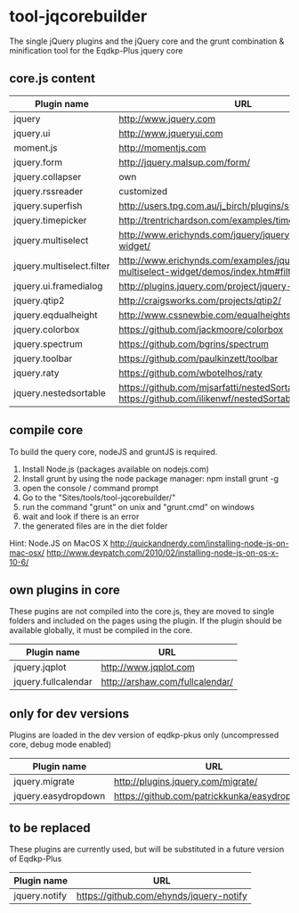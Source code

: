 tool-jqcorebuilder
==================
The single jQuery plugins and the jQuery core and the grunt combination & minification tool for the Eqdkp-Plus jquery core

core.js content
------------------
Plugin name  | URL
------------- | -------------
jquery  | http://www.jquery.com
jquery.ui  | http://www.jqueryui.com
moment.js  | http://momentjs.com
jquery.form	  | http://jquery.malsup.com/form/
jquery.collapser  | own
jquery.rssreader  | customized
jquery.superfish  | http://users.tpg.com.au/j_birch/plugins/superfish/
jquery.timepicker  | http://trentrichardson.com/examples/timepicker/
jquery.multiselect  | http://www.erichynds.com/jquery/jquery-ui-multiselect-widget/
jquery.multiselect.filter  | http://www.erichynds.com/examples/jquery-ui-multiselect-widget/demos/index.htm#filter
jquery.ui.framedialog  | http://plugins.jquery.com/project/jquery-framedialog
jquery.qtip2  | http://craigsworks.com/projects/qtip2/
jquery.eqdualheight  | http://www.cssnewbie.com/equalheights-jquery-plugin/
jquery.colorbox  | https://github.com/jackmoore/colorbox
jquery.spectrum  | https://github.com/bgrins/spectrum
jquery.toolbar  | https://github.com/paulkinzett/toolbar
jquery.raty  | https://github.com/wbotelhos/raty
jquery.nestedsortable  | https://github.com/mjsarfatti/nestedSortable/tree/2.0alpha, 	https://github.com/ilikenwf/nestedSortable

compile core
------------------
To build the query core, nodeJS and gruntJS is required. 
1. Install Node.js (packages available on nodejs.com)
2. Install grunt by using the node package manager: npm install grunt -g
3. open the console / command prompt
4. Go to the "Sites/tools/tool-jqcorebuilder/"
5. run the command "grunt" on unix and "grunt.cmd" on windows
6. wait and look if there is an error
7. the generated files are in the diet folder

Hint: Node.JS on MacOS X
http://quickandnerdy.com/installing-node-js-on-mac-osx/
http://www.devpatch.com/2010/02/installing-node-js-on-os-x-10-6/

own plugins in core
------------------
These pugins are not compiled into the core.js, they are moved to single folders and included on the pages using the plugin. If the plugin should be available globally, it must be compiled in the core.

Plugin name  | URL
------------- | -------------
jquery.jqplot  | http://www.jqplot.com
jquery.fullcalendar  | http://arshaw.com/fullcalendar/

only for dev versions
------------------
Plugins are loaded in the dev version of eqdkp-pkus only (uncompressed core, debug mode enabled)

Plugin name  | URL
------------- | -------------
jquery.migrate  | http://plugins.jquery.com/migrate/
jquery.easydropdown  | https://github.com/patrickkunka/easydropdown

to be replaced
------------------
These plugins are currently used, but will be substituted in a future version of Eqdkp-Plus

Plugin name  | URL
------------- | -------------
jquery.notify  | https://github.com/ehynds/jquery-notify
